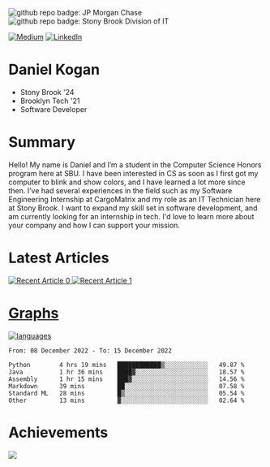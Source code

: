 ![github repo badge: JP Morgan Chase](https://img.shields.io/badge/JP_Morgan_Chase--181717?color=blue)
![github repo badge: Stony Brook Division of IT](https://img.shields.io/badge/Stony%20Brook%20Division%20of%20IT--181717?color=red)

[![Medium](https://img.shields.io/badge/Medium-12100E?logo=medium&logoColor=white)](https://medium.com/@danielkoganx) [![LinkedIn](https://img.shields.io/badge/LinkedIn-%230077B5.svg?logo=linkedin&logoColor=white)](https://linkedin.com/in/danielkogan123)
# Daniel Kogan

- Stony Brook '24
- Brooklyn Tech '21
- Software Developer

# Summary

Hello! My name is Daniel and I’m a student in the Computer Science Honors program here at SBU. I have been interested in CS as soon as I first got my computer to blink and show colors, and I have learned a lot more since then. I’ve had several experiences in the field such as my Software Engineering Internship at CargoMatrix and my role as an IT Technician here at Stony Brook. I want to expand my skill set in software development, and am currently looking for an internship in tech. I'd love to learn more about your company and how I can support your mission.

# Latest Articles

<a target="_blank" href="https://github-readme-medium-recent-article.vercel.app/medium/@danielkoganx/0"><img src="https://github-readme-medium-recent-article.vercel.app/medium/@danielkoganx/0" alt="Recent Article 0"> 
<a target="_blank" href="https://github-readme-medium-recent-article.vercel.app/medium/@danielkoganx/1"><img src="https://github-readme-medium-recent-article.vercel.app/medium/@danielkoganx/1" alt="Recent Article 1"> 

# Graphs

<div style="width: 100%">

[![languages](https://github-readme-stats.vercel.app/api/top-langs/?username=daminals&langs_count=8&hide=html&layout=compact)](https://github-readme-stats.vercel.app/api/top-langs/?username=daminals&langs_count=8&hide=html&layout=compact)
</div>

<!--START_SECTION:waka-->

```text
From: 08 December 2022 - To: 15 December 2022

Python        4 hrs 19 mins   ████████████▒░░░░░░░░░░░░   49.87 %
Java          1 hr 36 mins    ████▓░░░░░░░░░░░░░░░░░░░░   18.57 %
Assembly      1 hr 15 mins    ███▓░░░░░░░░░░░░░░░░░░░░░   14.56 %
Markdown      39 mins         ██░░░░░░░░░░░░░░░░░░░░░░░   07.58 %
Standard ML   28 mins         █▒░░░░░░░░░░░░░░░░░░░░░░░   05.54 %
Other         13 mins         ▓░░░░░░░░░░░░░░░░░░░░░░░░   02.64 %
```

<!--END_SECTION:waka-->

# Achievements 

![](https://github-profile-trophy.vercel.app/?username=daminals&theme=onestar&no-frame=true&no-bg=false&margin-w=4)
